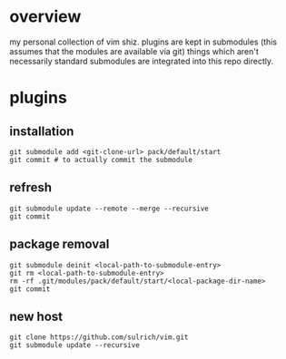 # overview

my personal collection of vim shiz. plugins are kept in submodules (this assumes
that the modules are available via git) things which aren't necessarily standard
submodules are integrated into this repo directly.


# plugins

## installation

```
git submodule add <git-clone-url> pack/default/start
git commit # to actually commit the submodule
```

## refresh
```
git submodule update --remote --merge --recursive
git commit
```

## package removal

```
git submodule deinit <local-path-to-submodule-entry>
git rm <local-path-to-submodule-entry>
rm -rf .git/modules/pack/default/start/<local-package-dir-name>
git commit
```

## new host

```
git clone https://github.com/sulrich/vim.git
git submodule update --recursive
```
